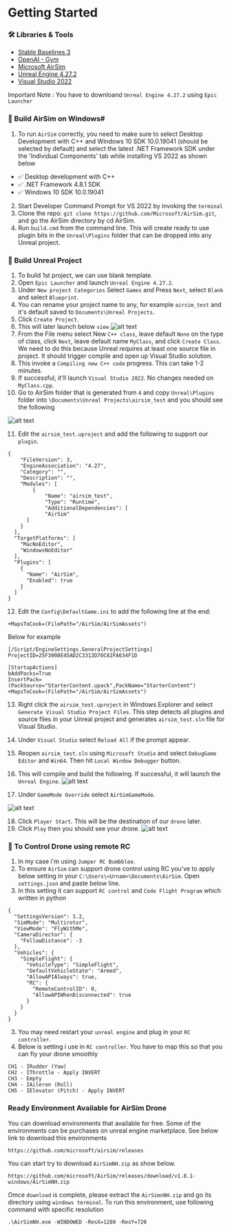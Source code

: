 # Getting Started

### 🛠️ Libraries & Tools

- [Stable Baselines 3](https://github.com/DLR-RM/stable-baselines3)
- [OpenAI - Gym](https://github.com/openai/gym)
- [Microsoft AirSim](https://github.com/microsoft/AirSim)
- [Unreal Engine 4.27.2](https://www.unrealengine.com/en-US/)
- [Visual Studio 2022](https://visualstudio.microsoft.com/thank-you-downloading-visual-studio/?sku=Community&channel=Release&version=VS2022&source=VSLandingPage&cid=2030&passive=false)

Important Note : You have to downloand `Unreal Engine 4.27.2` using `Epic Launcher`

### 👷 Build AirSim on Windows# ###
1. To run `AirSim` correctly, you need to make sure to select Desktop Development with C++ and Windows 10 SDK 10.0.19041 (should be selected by default) and select the latest .NET Framework SDK under the 'Individual Components' tab while installing VS 2022 as shown below

- ✅ Desktop development with C++
- ✅ .NET Framework 4.8.1 SDK
- ✅ Windows 10 SDK 10.0.19041 

2. Start Developer Command Prompt for VS 2022 by invoking the `terminal`
3. Clone the repo: `git clone https://github.com/Microsoft/AirSim.git`, and go the AirSim directory by cd AirSim.
4. Run `build.cmd` from the command line. This will create ready to use plugin bits in the `Unreal\Plugins` folder that can be dropped into any Unreal project.

### 🔨 Build Unreal Project #### 
1. To build 1st project, we can use blank template.
2. Open `Epic Launcher` and launch `Unreal Engine 4.27.2`. 
3. Under `New project Categories` Select `Games` and Press `Next`, select `Blank` and select `Blueprint`.
4. You can rename your project name to any, for example `airsim_test` and it's default saved to `Documents\Unreal Projects`. 
5. Click `Create Project`. 
6. This will later launch below `view`
![alt text](image.png)
7. From the File menu select New `C++ class`, leave default `None` on the type of class, click `Next`, leave default name `MyClass`, and click `Create Class`. We need to do this because Unreal requires at least one source file in project. It should trigger compile and open up Visual Studio solution.
8. This invoke a `Compiling new C++ code` progress. This can take 1-2 minutes.
9. If successful, it'll launch `Visual Studio 2022`. No changes needed on `MyClass.cpp`. 
10. Go to AirSim folder that is generated from `4` and copy `Unreal\Plugins` folder into `\Documents\Unreal Projects\airsim_test` and you should see the following

![alt text](image-2.png)

11. Edit the `airsim_test.uproject` and add the following to support our `plugin`.
```
{
	"FileVersion": 3,
	"EngineAssociation": "4.27",
	"Category": "",
	"Description": "",
	"Modules": [
		{
			"Name": "airsim_test",
			"Type": "Runtime",
			"AdditionalDependencies": [ 
			"AirSim"
      ]
    }
  ],
  "TargetPlatforms": [
    "MacNoEditor",
    "WindowsNoEditor"
  ],
  "Plugins": [
    {
      "Name": "AirSim",
      "Enabled": true
    }
  ]
}
```

12. Edit the `Config\DefaultGame.ini` to add the following line at the end:
```
+MapsToCook=(FilePath="/AirSim/AirSimAssets")
```

Below for example
```
[/Script/EngineSettings.GeneralProjectSettings]
ProjectID=25F3008E45AD2C3313D70C82FA634F1D

[StartupActions]
bAddPacks=True
InsertPack=(PackSource="StarterContent.upack",PackName="StarterContent")
+MapsToCook=(FilePath="/AirSim/AirSimAssets")
```

13. Right click the `airsim_test.uproject` in Windows Explorer and select `Generate Visual Studio Project Files`. This step detects all plugins and source files in your Unreal project and generates `airsim_test.sln` file for Visual Studio.
14. Under `Visual Studio` select `Reload All` if the prompt appear. 
15. Reopen `airsim_test.sln` using `Microsoft Studio` and select `DebugGame Editor` and `Win64`. Then hit `Local Window Debugger` button.  
16. This will compile and build the following. If successful, it will launch the `Unreal Engine`.
![alt text](image-3.png)

17. Under `GameMode Override` select `AirSimGameMode`. 

![alt text](image-4.png)

18. Click `Player Start`. This will be the destination of our `drone` later.
19. Click `Play` then you should see your drone.
![alt text](image-5.png)

### 👷 To Control Drone using remote RC ###
1. In my case i'm using `Jumper RC Bumbblee`.
2. To ensure `AirSim` can support drone control using RC you've to apply below setting in your `C:\Users\<Urnam>\Documents\AirSim`. Open `settings.json` and paste below line.
4. In this setting it can support `RC control` and `Code Flight Program` which written in python
```
{
  "SettingsVersion": 1.2,
  "SimMode": "Multirotor",
  "ViewMode": "FlyWithMe",
  "CameraDirector": {
    "FollowDistance": -3
  },
  "Vehicles": {
    "SimpleFlight": {
      "VehicleType": "SimpleFlight",
      "DefaultVehicleState": "Armed",
      "AllowAPIAlways": true,
      "RC": {
        "RemoteControlID": 0,
        "AllowAPIWhenDisconnected": true
      }
    }
  }
}
```
3. You may need restart your `unreal engine` and plug in your `RC controller`.
4. Below is setting i use in `RC controller`. You have to map this so that you can fly your drone smoothly
```
CH1 - IRudder (Yaw)
CH2 - IThrottle - Apply INVERT
CH3 - Empty
CH4 - IAileron (Roll)
CH5 - IElevator (Pitch) - Apply INVERT
```

### Ready Environment Available for AirSim Drone ###

You can download environments that available for free. Some of the environments can be purchases on unreal engine marketplace.
See below link to download this environments
```
https://github.com/microsoft/airsim/releases
```

You can start try to download `AirSimNH.zip` as show below.
```
https://github.com/microsoft/AirSim/releases/download/v1.8.1-windows/AirSimNH.zip
```
Omce `download` is complete, please extract the `AirSimnNH.zip` and go its directory using  `windows terminal`. To run this environment, use following command
with specific resolution

```
.\AirSimNH.exe -WINDOWED -ResX=1280 -ResY=720
```
